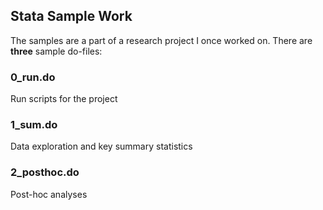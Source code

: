 ## Stata Sample Work

The samples are a part of a research project I once worked on. There are **three** sample do-files:

### 0_run.do

Run scripts for the project

### 1_sum.do

Data exploration and key summary statistics

### 2_posthoc.do

Post-hoc analyses

